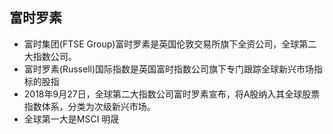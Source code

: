 <!-- 
title: 富时罗素
from: news
create: 2018-09-28
tags: economics
-->

## 富时罗素

- 富时集团(FTSE Group)富时罗素是英国伦敦交易所旗下全资公司，全球第二大指数公司。
- 富时罗素(Russell)国际指数是英国富时指数公司旗下专门跟踪全球新兴市场指标的股指
- 2018年9月27日，全球第二大指数公司富时罗素宣布，将A股纳入其全球股票指数体系，分类为次级新兴市场。
- 全球第一大是MSCI 明晟

